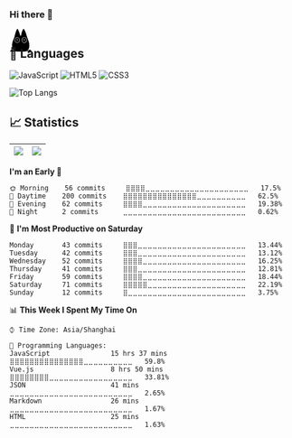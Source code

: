 ### Hi there 👋
<div style="width: 1px;height: 1px; box-shadow:13px 0px #000000bf,14px 0px #000000ef,15px 0px #00000010,23px 0px #00000010,24px 0px #000000cf,25px 0px #000000cf,12px 1px #00000060,13px 1px #000000,14px 1px #000000,15px 1px #00000070,23px 1px #00000080,24px 1px #000000,25px 1px #000000,26px 1px #00000060,12px 2px #000000cf,13px 2px #000000,14px 2px #000000,15px 2px #000000df,22px 2px #00000010,23px 2px #000000ef,24px 2px #000000,25px 2px #000000,26px 2px #000000ef,27px 2px #00000010,11px 3px #00000030,12px 3px #000000,13px 3px #000000,14px 3px #000000,15px 3px #000000,16px 3px #00000060,22px 3px #00000070,23px 3px #000000,24px 3px #000000,25px 3px #000000,26px 3px #000000,27px 3px #00000080,11px 4px #0000008f,12px 4px #000000,13px 4px #000000,14px 4px #000000,15px 4px #000000,16px 4px #000000af,22px 4px #000000df,23px 4px #000000,24px 4px #000000,25px 4px #000000,26px 4px #000000,27px 4px #000000df,11px 5px #000000df,12px 5px #000000,13px 5px #000000,14px 5px #000000,15px 5px #000000,16px 5px #000000,17px 5px #00000020,21px 5px #00000030,22px 5px #000000,23px 5px #000000,24px 5px #000000,25px 5px #000000,26px 5px #000000,27px 5px #000000,28px 5px #00000050,10px 6px #00000030,11px 6px #000000,12px 6px #000000,13px 6px #000000,14px 6px #000000,15px 6px #000000,16px 6px #000000,17px 6px #00000070,21px 6px #00000070,22px 6px #000000,23px 6px #000000,24px 6px #000000,25px 6px #000000,26px 6px #000000,27px 6px #000000,28px 6px #000000af,10px 7px #0000008f,11px 7px #000000,12px 7px #000000,13px 7px #000000,14px 7px #000000,15px 7px #000000,16px 7px #000000,17px 7px #000000cf,21px 7px #000000af,22px 7px #000000,23px 7px #000000,24px 7px #000000,25px 7px #000000,26px 7px #000000,27px 7px #000000,28px 7px #000000,29px 7px #00000010,10px 8px #000000cf,11px 8px #000000,12px 8px #000000,13px 8px #000000,14px 8px #000000,15px 8px #000000,16px 8px #000000,17px 8px #000000,18px 8px #00000020,21px 8px #000000df,22px 8px #000000,23px 8px #000000,24px 8px #000000,25px 8px #000000,26px 8px #000000,27px 8px #000000,28px 8px #000000,29px 8px #00000070,9px 9px #00000020,10px 9px #000000,11px 9px #000000,12px 9px #000000,13px 9px #000000,14px 9px #000000,15px 9px #000000,16px 9px #000000,17px 9px #000000,18px 9px #00000050,20px 9px #00000020,21px 9px #000000,22px 9px #000000,23px 9px #000000,24px 9px #000000,25px 9px #000000,26px 9px #000000,27px 9px #000000,28px 9px #000000,29px 9px #000000bf,9px 10px #00000060,10px 10px #000000,11px 10px #000000,12px 10px #000000,13px 10px #000000,14px 10px #000000,15px 10px #000000,16px 10px #000000,17px 10px #000000,18px 10px #0000009f,20px 10px #00000060,21px 10px #000000,22px 10px #000000,23px 10px #000000,24px 10px #000000,25px 10px #000000,26px 10px #000000,27px 10px #000000,28px 10px #000000,29px 10px #000000ef,9px 11px #000000af,10px 11px #000000,11px 11px #000000,12px 11px #000000,13px 11px #000000,14px 11px #000000,15px 11px #000000,16px 11px #000000,17px 11px #000000,18px 11px #000000df,19px 11px #00000040,20px 11px #0000009f,21px 11px #000000,22px 11px #000000,23px 11px #000000,24px 11px #000000,25px 11px #000000,26px 11px #000000,27px 11px #000000,28px 11px #000000,29px 11px #000000,30px 11px #00000050,9px 12px #000000ef,10px 12px #000000,11px 12px #000000,12px 12px #000000,13px 12px #000000,14px 12px #000000,15px 12px #000000,16px 12px #000000,17px 12px #000000,18px 12px #000000,19px 12px #000000,20px 12px #000000,21px 12px #000000,22px 12px #000000,23px 12px #000000,24px 12px #000000,25px 12px #000000,26px 12px #000000,27px 12px #000000,28px 12px #000000,29px 12px #000000,30px 12px #0000009f,8px 13px #00000020,9px 13px #000000,10px 13px #000000,11px 13px #000000,12px 13px #000000,13px 13px #000000,14px 13px #000000,15px 13px #000000,16px 13px #000000,17px 13px #000000,18px 13px #000000,19px 13px #000000,20px 13px #000000,21px 13px #000000,22px 13px #000000,23px 13px #000000,24px 13px #000000,25px 13px #000000,26px 13px #000000,27px 13px #000000,28px 13px #000000,29px 13px #000000,30px 13px #000000ef,8px 14px #00000070,9px 14px #000000,10px 14px #000000,11px 14px #000000,12px 14px #000000ef,13px 14px #000000bf,14px 14px #000000df,15px 14px #000000,16px 14px #000000,17px 14px #000000,18px 14px #000000,19px 14px #000000,20px 14px #000000,21px 14px #000000,22px 14px #000000,23px 14px #000000,24px 14px #000000ef,25px 14px #000000af,26px 14px #000000bf,27px 14px #000000df,28px 14px #000000,29px 14px #000000,30px 14px #000000,31px 14px #00000040,8px 15px #000000bf,9px 15px #000000,10px 15px #000000ef,11px 15px #00000080,12px 15px #00000070,13px 15px #00000080,14px 15px #00000080,15px 15px #00000080,16px 15px #000000cf,17px 15px #000000,18px 15px #000000,19px 15px #000000,20px 15px #000000,21px 15px #000000,22px 15px #000000,23px 15px #00000080,24px 15px #00000070,25px 15px #000000af,26px 15px #000000bf,27px 15px #00000080,28px 15px #00000060,29px 15px #000000ef,30px 15px #000000,31px 15px #0000009f,7px 16px #00000020,8px 16px #000000,9px 16px #000000,10px 16px #00000050,11px 16px #000000ef,12px 16px #000000,13px 16px #000000,14px 16px #000000,15px 16px #000000,16px 16px #00000060,17px 16px #000000cf,18px 16px #000000,19px 16px #000000,20px 16px #000000,21px 16px #000000,22px 16px #0000009f,23px 16px #0000009f,24px 16px #000000,25px 16px #000000,26px 16px #000000,27px 16px #000000,28px 16px #000000df,29px 16px #00000050,30px 16px #000000,31px 16px #000000ef,32px 16px #00000010,7px 17px #00000080,8px 17px #000000,9px 17px #000000bf,10px 17px #0000009f,11px 17px #000000,12px 17px #000000,13px 17px #000000,14px 17px #000000,15px 17px #000000,16px 17px #000000,17px 17px #00000070,18px 17px #000000,19px 17px #000000,20px 17px #000000,21px 17px #000000,22px 17px #00000030,23px 17px #000000,24px 17px #000000,25px 17px #000000,26px 17px #000000,27px 17px #000000,28px 17px #000000,29px 17px #0000009f,30px 17px #000000bf,31px 17px #000000,32px 17px #00000060,7px 18px #000000ef,8px 18px #000000,9px 18px #00000070,10px 18px #000000,11px 18px #000000,12px 18px #000000ef,13px 18px #00000040,14px 18px #000000cf,15px 18px #000000,16px 18px #000000,17px 18px #00000060,18px 18px #000000,19px 18px #000000,20px 18px #000000,21px 18px #000000bf,22px 18px #00000070,23px 18px #000000,24px 18px #000000,25px 18px #00000080,26px 18px #00000070,27px 18px #000000,28px 18px #000000,29px 18px #000000ef,30px 18px #00000080,31px 18px #000000,32px 18px #000000af,6px 19px #00000060,7px 19px #000000,8px 19px #000000,9px 19px #00000080,10px 19px #000000,11px 19px #000000,12px 19px #000000df,13px 19px #00000040,14px 19px #000000af,15px 19px #000000,16px 19px #000000,17px 19px #00000080,18px 19px #000000,19px 19px #000000,20px 19px #000000,21px 19px #000000bf,22px 19px #00000080,23px 19px #000000,24px 19px #000000,25px 19px #00000060,26px 19px #00000040,27px 19px #000000,28px 19px #000000,29px 19px #000000,30px 19px #00000080,31px 19px #000000,32px 19px #000000,33px 19px #00000020,6px 20px #000000cf,7px 20px #000000,8px 20px #000000,9px 20px #00000070,10px 20px #000000,11px 20px #000000,12px 20px #000000,13px 20px #000000,14px 20px #000000,15px 20px #000000,16px 20px #000000,17px 20px #00000050,18px 20px #000000,19px 20px #000000,20px 20px #000000,21px 20px #000000cf,22px 20px #00000080,23px 20px #000000,24px 20px #000000,25px 20px #000000,26px 20px #000000,27px 20px #000000,28px 20px #000000,29px 20px #000000bf,30px 20px #00000080,31px 20px #000000,32px 20px #000000,33px 20px #00000070,5px 21px #00000020,6px 21px #000000,7px 21px #000000,8px 21px #000000,9px 21px #00000070,10px 21px #000000df,11px 21px #000000,12px 21px #000000,13px 21px #000000,14px 21px #000000,15px 21px #000000,16px 21px #000000,17px 21px #00000050,18px 21px #000000,19px 21px #000000,20px 21px #000000,21px 21px #000000,22px 21px #00000060,23px 21px #000000,24px 21px #000000,25px 21px #000000,26px 21px #000000,27px 21px #000000,28px 21px #000000,29px 21px #0000008f,30px 21px #000000af,31px 21px #000000,32px 21px #000000,33px 21px #000000cf,5px 22px #00000070,6px 22px #000000,7px 22px #000000,8px 22px #000000,9px 22px #000000ef,10px 22px #00000050,11px 22px #000000ef,12px 22px #000000,13px 22px #000000,14px 22px #000000,15px 22px #000000,16px 22px #00000080,17px 22px #000000bf,18px 22px #000000,19px 22px #000000,20px 22px #000000,21px 22px #000000,22px 22px #00000080,23px 22px #000000cf,24px 22px #000000,25px 22px #000000,26px 22px #000000,27px 22px #000000,28px 22px #000000ef,29px 22px #00000040,30px 22px #000000,31px 22px #000000,32px 22px #000000,33px 22px #000000,34px 22px #00000020,5px 23px #000000bf,6px 23px #000000,7px 23px #000000,8px 23px #000000,9px 23px #000000,10px 23px #000000df,11px 23px #00000070,12px 23px #0000009f,13px 23px #000000bf,14px 23px #000000bf,15px 23px #00000070,16px 23px #0000009f,17px 23px #000000,18px 23px #000000,19px 23px #000000,20px 23px #000000,21px 23px #000000,22px 23px #000000,23px 23px #00000080,24px 23px #00000080,25px 23px #000000bf,26px 23px #000000bf,27px 23px #0000009f,28px 23px #00000040,29px 23px #000000ef,30px 23px #000000,31px 23px #000000,32px 23px #000000,33px 23px #000000,34px 23px #00000060,5px 24px #000000,6px 24px #000000,7px 24px #000000,8px 24px #000000,9px 24px #000000,10px 24px #000000,11px 24px #000000,12px 24px #000000cf,13px 24px #00000080,14px 24px #000000af,15px 24px #000000ef,16px 24px #000000,17px 24px #000000,18px 24px #000000,19px 24px #000000,20px 24px #000000,21px 24px #000000,22px 24px #000000,23px 24px #000000,24px 24px #000000df,25px 24px #00000080,26px 24px #00000080,27px 24px #0000009f,28px 24px #000000,29px 24px #000000,30px 24px #000000,31px 24px #000000,32px 24px #000000,33px 24px #000000,34px 24px #0000009f,4px 25px #00000040,5px 25px #000000,6px 25px #000000,7px 25px #000000,8px 25px #000000,9px 25px #000000,10px 25px #000000,11px 25px #000000,12px 25px #000000,13px 25px #000000,14px 25px #000000,15px 25px #000000,16px 25px #000000,17px 25px #000000,18px 25px #000000,19px 25px #000000,20px 25px #000000,21px 25px #000000,22px 25px #000000,23px 25px #000000,24px 25px #000000,25px 25px #000000,26px 25px #000000,27px 25px #000000,28px 25px #000000,29px 25px #000000,30px 25px #000000,31px 25px #000000,32px 25px #000000,33px 25px #000000,34px 25px #000000df,4px 26px #00000040,5px 26px #000000,6px 26px #000000,7px 26px #000000,8px 26px #000000,9px 26px #000000,10px 26px #000000,11px 26px #000000,12px 26px #000000,13px 26px #000000,14px 26px #000000,15px 26px #000000,16px 26px #000000,17px 26px #000000,18px 26px #000000,19px 26px #000000,20px 26px #000000,21px 26px #000000,22px 26px #000000,23px 26px #000000,24px 26px #000000,25px 26px #000000,26px 26px #000000,27px 26px #000000,28px 26px #000000,29px 26px #000000,30px 26px #000000,31px 26px #000000,32px 26px #000000,33px 26px #000000,34px 26px #000000,4px 27px #00000080,5px 27px #000000,6px 27px #000000,7px 27px #000000,8px 27px #000000,9px 27px #000000,10px 27px #000000,11px 27px #000000,12px 27px #000000,13px 27px #000000,14px 27px #000000,15px 27px #000000,16px 27px #000000,17px 27px #000000,18px 27px #000000,19px 27px #000000,20px 27px #000000,21px 27px #000000,22px 27px #000000,23px 27px #000000,24px 27px #000000,25px 27px #000000,26px 27px #000000,27px 27px #000000,28px 27px #000000,29px 27px #000000,30px 27px #000000,31px 27px #000000,32px 27px #000000,33px 27px #000000,34px 27px #000000,4px 28px #00000080,5px 28px #000000,6px 28px #000000,7px 28px #000000,8px 28px #000000,9px 28px #000000,10px 28px #000000,11px 28px #000000,12px 28px #000000,13px 28px #000000,14px 28px #000000,15px 28px #000000,16px 28px #000000,17px 28px #000000,18px 28px #000000,19px 28px #000000,20px 28px #000000,21px 28px #000000,22px 28px #000000,23px 28px #000000,24px 28px #000000,25px 28px #000000,26px 28px #000000,27px 28px #000000,28px 28px #000000,29px 28px #000000,30px 28px #000000,31px 28px #000000,32px 28px #000000,33px 28px #000000,34px 28px #000000,4px 29px #00000080,5px 29px #000000,6px 29px #000000,7px 29px #000000,8px 29px #000000,9px 29px #000000,10px 29px #000000,11px 29px #000000,12px 29px #000000,13px 29px #000000,14px 29px #000000,15px 29px #000000,16px 29px #000000,17px 29px #000000,18px 29px #000000,19px 29px #000000,20px 29px #000000,21px 29px #000000,22px 29px #000000,23px 29px #000000,24px 29px #000000,25px 29px #000000,26px 29px #000000,27px 29px #000000,28px 29px #000000,29px 29px #000000,30px 29px #000000,31px 29px #000000,32px 29px #000000,33px 29px #000000,34px 29px #000000,35px 29px #00000020,4px 30px #00000040,5px 30px #000000,6px 30px #000000,7px 30px #000000,8px 30px #000000,9px 30px #000000,10px 30px #000000,11px 30px #000000,12px 30px #000000,13px 30px #000000,14px 30px #000000,15px 30px #000000,16px 30px #000000,17px 30px #000000,18px 30px #000000,19px 30px #000000,20px 30px #000000,21px 30px #000000,22px 30px #000000,23px 30px #000000,24px 30px #000000,25px 30px #000000,26px 30px #000000,27px 30px #000000,28px 30px #000000,29px 30px #000000,30px 30px #000000,31px 30px #000000,32px 30px #000000,33px 30px #000000,34px 30px #000000,35px 30px #00000010,4px 31px #00000040,5px 31px #000000,6px 31px #000000,7px 31px #000000,8px 31px #000000,9px 31px #000000,10px 31px #000000,11px 31px #000000,12px 31px #000000,13px 31px #000000,14px 31px #000000,15px 31px #000000,16px 31px #000000,17px 31px #000000,18px 31px #000000,19px 31px #000000,20px 31px #000000,21px 31px #000000,22px 31px #000000,23px 31px #000000,24px 31px #000000,25px 31px #000000,26px 31px #000000,27px 31px #000000,28px 31px #000000,29px 31px #000000,30px 31px #000000,31px 31px #000000,32px 31px #000000,33px 31px #000000,34px 31px #000000,5px 32px #000000,6px 32px #000000,7px 32px #000000,8px 32px #000000,9px 32px #000000,10px 32px #000000,11px 32px #000000,12px 32px #000000,13px 32px #000000,14px 32px #000000,15px 32px #000000,16px 32px #000000,17px 32px #000000,18px 32px #000000,19px 32px #000000,20px 32px #000000,21px 32px #000000,22px 32px #000000,23px 32px #000000,24px 32px #000000,25px 32px #000000,26px 32px #000000,27px 32px #000000,28px 32px #000000,29px 32px #000000,30px 32px #000000,31px 32px #000000,32px 32px #000000,33px 32px #000000,34px 32px #000000cf,5px 33px #000000bf,6px 33px #000000,7px 33px #000000,8px 33px #000000,9px 33px #000000,10px 33px #000000,11px 33px #000000,12px 33px #000000,13px 33px #000000,14px 33px #000000,15px 33px #000000,16px 33px #000000,17px 33px #000000,18px 33px #000000,19px 33px #000000,20px 33px #000000,21px 33px #000000,22px 33px #000000,23px 33px #000000,24px 33px #000000,25px 33px #000000,26px 33px #000000,27px 33px #000000,28px 33px #000000,29px 33px #000000,30px 33px #000000,31px 33px #000000,32px 33px #000000,33px 33px #000000,34px 33px #0000008f,5px 34px #00000070,6px 34px #000000,7px 34px #000000,8px 34px #000000,9px 34px #000000,10px 34px #000000,11px 34px #000000,12px 34px #000000,13px 34px #000000,14px 34px #000000,15px 34px #000000,16px 34px #000000,17px 34px #000000,18px 34px #000000,19px 34px #000000,20px 34px #000000,21px 34px #000000,22px 34px #000000,23px 34px #000000,24px 34px #000000,25px 34px #000000,26px 34px #000000,27px 34px #000000,28px 34px #000000,29px 34px #000000,30px 34px #000000,31px 34px #000000,32px 34px #000000,33px 34px #000000,34px 34px #00000030,5px 35px #00000020,6px 35px #000000ef,7px 35px #000000,8px 35px #000000,9px 35px #000000,10px 35px #000000,11px 35px #000000,12px 35px #000000,13px 35px #000000,14px 35px #000000,15px 35px #000000,16px 35px #000000,17px 35px #000000,18px 35px #000000,19px 35px #000000,20px 35px #000000,21px 35px #000000,22px 35px #000000,23px 35px #000000,24px 35px #000000,25px 35px #000000,26px 35px #000000,27px 35px #000000,28px 35px #000000,29px 35px #000000,30px 35px #000000,31px 35px #000000,32px 35px #000000,33px 35px #000000df,3px 36px #00000020,4px 36px #00000030,6px 36px #00000080,7px 36px #000000,8px 36px #000000,9px 36px #000000,10px 36px #000000,11px 36px #000000,12px 36px #000000,13px 36px #000000,14px 36px #000000,15px 36px #000000,16px 36px #000000,17px 36px #000000,18px 36px #000000,19px 36px #000000,20px 36px #000000,21px 36px #000000,22px 36px #000000,23px 36px #000000,24px 36px #000000,25px 36px #000000,26px 36px #000000,27px 36px #000000,28px 36px #000000,29px 36px #000000,30px 36px #000000,31px 36px #000000,32px 36px #000000,33px 36px #00000040,36px 36px #00000030,2px 37px #00000060,3px 37px #000000,4px 37px #000000,5px 37px #000000bf,6px 37px #00000040,7px 37px #0000009f,8px 37px #000000,9px 37px #000000,10px 37px #000000,11px 37px #000000,12px 37px #000000,13px 37px #000000,14px 37px #000000,15px 37px #000000,16px 37px #000000,17px 37px #000000,18px 37px #000000,19px 37px #000000,20px 37px #000000,21px 37px #000000,22px 37px #000000,23px 37px #000000,24px 37px #000000,25px 37px #000000,26px 37px #000000,27px 37px #000000,28px 37px #000000,29px 37px #000000,30px 37px #000000,31px 37px #000000,32px 37px #0000009f,33px 37px #00000020,34px 37px #0000009f,35px 37px #000000,36px 37px #000000,37px 37px #0000009f,1px 38px #00000070,2px 38px #000000,3px 38px #000000,4px 38px #000000,5px 38px #000000,6px 38px #000000,7px 38px #000000bf,8px 38px #000000af,9px 38px #000000,10px 38px #000000,11px 38px #000000,12px 38px #000000,13px 38px #000000,14px 38px #000000,15px 38px #000000,16px 38px #000000,17px 38px #000000,18px 38px #000000,19px 38px #000000,20px 38px #000000,21px 38px #000000,22px 38px #000000,23px 38px #000000,24px 38px #000000,25px 38px #000000,26px 38px #000000,27px 38px #000000,28px 38px #000000,29px 38px #000000,30px 38px #000000ef,31px 38px #00000080,32px 38px #00000080,33px 38px #000000,34px 38px #000000,35px 38px #000000,36px 38px #000000,37px 38px #000000,38px 38px #0000009f,1px 39px #000000af,2px 39px #000000bf,3px 39px #000000ef,4px 39px #000000,5px 39px #000000ef,6px 39px #000000bf,7px 39px #000000bf,8px 39px #000000bf,9px 39px #00000020,10px 39px #00000070,11px 39px #000000af,12px 39px #000000bf,13px 39px #000000ef,14px 39px #000000,15px 39px #000000,16px 39px #000000,17px 39px #000000,18px 39px #000000,19px 39px #000000,20px 39px #000000,21px 39px #000000,22px 39px #000000,23px 39px #000000,24px 39px #000000,25px 39px #000000,26px 39px #000000,27px 39px #000000cf,28px 39px #000000bf,29px 39px #00000070,30px 39px #00000020,31px 39px #00000080,32px 39px #000000bf,33px 39px #000000bf,34px 39px #000000bf,35px 39px #000000df,36px 39px #000000ef,37px 39px #000000bf,38px 39px #000000bf"></div>

<!--
**thelostword/thelostword** is a ✨ _special_ ✨ repository because its `README.md` (this file) appears on your GitHub profile.

Here are some ideas to get you started:

- 🔭 I’m currently working on ...
- 🌱 I’m currently learning ...
- 👯 I’m looking to collaborate on ...
- 🤔 I’m looking for help with ...
- 💬 Ask me about ...
- 📫 How to reach me: ...
- 😄 Pronouns: ...
- ⚡ Fun fact: ...
-->
## 💬 Languages
![JavaScript](https://img.shields.io/badge/javascript-%23323330.svg?style=for-the-badge&logo=javascript&logoColor=%23F7DF1E)
![HTML5](https://img.shields.io/badge/html5-%23E34F26.svg?style=for-the-badge&logo=html5&logoColor=white)
![CSS3](https://img.shields.io/badge/css3-%231572B6.svg?style=for-the-badge&logo=css3&logoColor=white)


![Top Langs](https://github-readme-stats.vercel.app/api/top-langs/?username=thelostword&layout=compact&langs_count=10&theme=dracula)

## 📈 Statistics

| ![](https://github-readme-stats.vercel.app/api?username=thelostword&show_icons=true&theme=dracula) | ![](https://github-profile-summary-cards.vercel.app/api/cards/profile-details?username=thelostword&theme=dracula) |
| --- | ---	|

<!--START_SECTION:waka-->
**I'm an Early 🐤** 

```text
🌞 Morning    56 commits     ⣿⣿⣿⣿⣀⣀⣀⣀⣀⣀⣀⣀⣀⣀⣀⣀⣀⣀⣀⣀⣀⣀⣀⣀⣀   17.5% 
🌆 Daytime    200 commits    ⣿⣿⣿⣿⣿⣿⣿⣿⣿⣿⣿⣿⣿⣿⣿⣀⣀⣀⣀⣀⣀⣀⣀⣀⣀   62.5% 
🌃 Evening    62 commits     ⣿⣿⣿⣿⣀⣀⣀⣀⣀⣀⣀⣀⣀⣀⣀⣀⣀⣀⣀⣀⣀⣀⣀⣀⣀   19.38% 
🌙 Night      2 commits      ⣀⣀⣀⣀⣀⣀⣀⣀⣀⣀⣀⣀⣀⣀⣀⣀⣀⣀⣀⣀⣀⣀⣀⣀⣀   0.62%

```
📅 **I'm Most Productive on Saturday** 

```text
Monday       43 commits     ⣿⣿⣿⣀⣀⣀⣀⣀⣀⣀⣀⣀⣀⣀⣀⣀⣀⣀⣀⣀⣀⣀⣀⣀⣀   13.44% 
Tuesday      42 commits     ⣿⣿⣿⣀⣀⣀⣀⣀⣀⣀⣀⣀⣀⣀⣀⣀⣀⣀⣀⣀⣀⣀⣀⣀⣀   13.12% 
Wednesday    52 commits     ⣿⣿⣿⣿⣀⣀⣀⣀⣀⣀⣀⣀⣀⣀⣀⣀⣀⣀⣀⣀⣀⣀⣀⣀⣀   16.25% 
Thursday     41 commits     ⣿⣿⣿⣀⣀⣀⣀⣀⣀⣀⣀⣀⣀⣀⣀⣀⣀⣀⣀⣀⣀⣀⣀⣀⣀   12.81% 
Friday       59 commits     ⣿⣿⣿⣿⣀⣀⣀⣀⣀⣀⣀⣀⣀⣀⣀⣀⣀⣀⣀⣀⣀⣀⣀⣀⣀   18.44% 
Saturday     71 commits     ⣿⣿⣿⣿⣿⣀⣀⣀⣀⣀⣀⣀⣀⣀⣀⣀⣀⣀⣀⣀⣀⣀⣀⣀⣀   22.19% 
Sunday       12 commits     ⣿⣀⣀⣀⣀⣀⣀⣀⣀⣀⣀⣀⣀⣀⣀⣀⣀⣀⣀⣀⣀⣀⣀⣀⣀   3.75%

```


📊 **This Week I Spent My Time On** 

```text
⌚︎ Time Zone: Asia/Shanghai

💬 Programming Languages: 
JavaScript               15 hrs 37 mins      ⣿⣿⣿⣿⣿⣿⣿⣿⣿⣿⣿⣿⣿⣿⣿⣀⣀⣀⣀⣀⣀⣀⣀⣀⣀   59.8% 
Vue.js                   8 hrs 50 mins       ⣿⣿⣿⣿⣿⣿⣿⣿⣀⣀⣀⣀⣀⣀⣀⣀⣀⣀⣀⣀⣀⣀⣀⣀⣀   33.81% 
JSON                     41 mins             ⣀⣀⣀⣀⣀⣀⣀⣀⣀⣀⣀⣀⣀⣀⣀⣀⣀⣀⣀⣀⣀⣀⣀⣀⣀   2.65% 
Markdown                 26 mins             ⣀⣀⣀⣀⣀⣀⣀⣀⣀⣀⣀⣀⣀⣀⣀⣀⣀⣀⣀⣀⣀⣀⣀⣀⣀   1.67% 
HTML                     25 mins             ⣀⣀⣀⣀⣀⣀⣀⣀⣀⣀⣀⣀⣀⣀⣀⣀⣀⣀⣀⣀⣀⣀⣀⣀⣀   1.63%

```


<!--END_SECTION:waka-->
